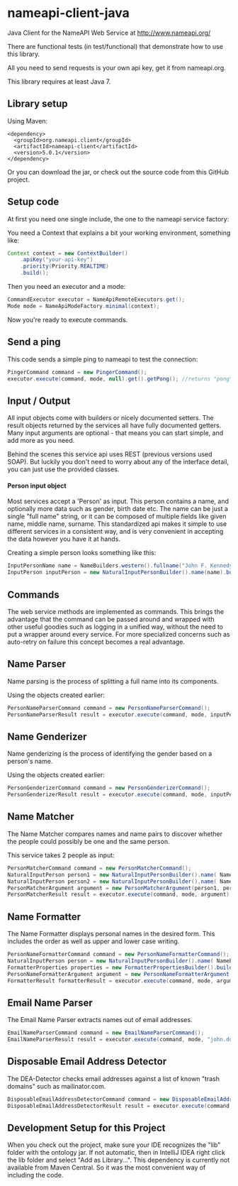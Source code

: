 nameapi-client-java
===================

Java Client for the NameAPI Web Service at http://www.nameapi.org/

There are functional tests (in test/functional) that demonstrate how to use this library.

All you need to send requests is your own api key, get it from nameapi.org.

This library requires at least Java 7.



## Library setup

Using Maven:

    <dependency>
      <groupId>org.nameapi.client</groupId>
      <artifactId>nameapi-client</artifactId>
      <version>5.0.1</version>
    </dependency>

Or you can download the jar, or check out the source code from this GitHub project.



## Setup code

At first you need one single include, the one to the nameapi service factory:


You need a Context that explains a bit your working environment, something like:

```java
Context context = new ContextBuilder()
    .apiKey("your-api-key")
    .priority(Priority.REALTIME)
    .build();
```

Then you need an executor and a mode:

```java
CommandExecutor executor = NameApiRemoteExecutors.get();
Mode mode = NameApiModeFactory.minimal(context);
```

Now you're ready to execute commands.




## Send a ping

This code sends a simple ping to nameapi to test the connection:

```java
PingerCommand command = new PingerCommand();
executor.execute(command, mode, null).get().getPong(); //returns "pong"
```



## Input / Output

All input objects come with builders or nicely documented setters.
The result objects returned by the services all have fully documented getters.
Many input arguments are optional - that means you can start simple, and add more as you need.

Behind the scenes this service api uses REST (previous versions used SOAP). But luckily you don't need to worry about any
of the interface detail, you can just use the provided classes.

#### Person input object

Most services accept a 'Person' as input. This person contains a name, and optionally
more data such as gender, birth date etc.
The name can be just a single "full name" string, or it can be composed of multiple
fields like given name, middle name, surname.
This standardized api makes it simple to use different services in a consistent way,
and is very convenient in accepting the data however you have it at hands.

Creating a simple person looks something like this:

```java
InputPersonName name = NameBuilders.western().fullname("John F. Kennedy").build();
InputPerson inputPerson = new NaturalInputPersonBuilder().name(name).build();
```



## Commands

The web service methods are implemented as commands. This brings the advantage that the
command can be passed around and wrapped with other useful goodies such as logging
in a unified way, without the need to put a wrapper around every service.
For more specialized concerns such as auto-retry on failure this concept becomes
a real advantage.



## Name Parser

Name parsing is the process of splitting a full name into its components.

Using the objects created earlier:

```java
PersonNameParserCommand command = new PersonNameParserCommand();
PersonNameParserResult result = executor.execute(command, mode, inputPerson).get();
```


## Name Genderizer

Name genderizing is the process of identifying the gender based on a person's name.

Using the objects created earlier:

```java
PersonGenderizerCommand command = new PersonGenderizerCommand();
PersonGenderizerResult result = executor.execute(command, mode, inputPerson).get();
```


## Name Matcher

The Name Matcher compares names and name pairs to discover whether the people could possibly be one and the same person.

This service takes 2 people as input:

```java
PersonMatcherCommand command = new PersonMatcherCommand();
NaturalInputPerson person1 = new NaturalInputPersonBuilder().name( NameBuilders.western().fullname("John F. Kennedy").build() ).build();
NaturalInputPerson person2 = new NaturalInputPersonBuilder().name( NameBuilders.western().fullname("Jack Kennedy").build() ).build();
PersonMatcherArgument argument = new PersonMatcherArgument(person1, person2);
PersonMatcherResult result = executor.execute(command, mode, argument).get();
```


## Name Formatter

The Name Formatter displays personal names in the desired form. This includes the order as well as upper and lower case writing.

```java
PersonNameFormatterCommand command = new PersonNameFormatterCommand();
NaturalInputPerson person = new NaturalInputPersonBuilder().name( NameBuilders.western().fullname("john f. kennedy").build() ).build();
FormatterProperties properties = new FormatterPropertiesBuilder().build();
PersonNameFormatterArgument argument = new PersonNameFormatterArgument(person, properties);
FormatterResult formatterResult = executor.execute(command, mode, argument).get();
```


## Email Name Parser

The Email Name Parser extracts names out of email addresses.

```java
EmailNameParserCommand command = new EmailNameParserCommand();
EmailNameParserResult result = executor.execute(command, mode, "john.doe@example.com").get();
```


## Disposable Email Address Detector

The DEA-Detector checks email addresses against a list of known "trash domains" such as mailinator.com.

```java
DisposableEmailAddressDetectorCommand command = new DisposableEmailAddressDetectorCommand();
DisposableEmailAddressDetectorResult result = executor.execute(command, mode, "blahblah@10minutemail.com");
```


## Development Setup for this Project

When you check out the project, make sure your IDE recognizes the "lib" folder with the ontology jar. If not automatic, then in IntelliJ IDEA right click the lib folder and select "Add as Library...".
This dependency is currently not available from Maven Central. So it was the most convenient way of including the code.

